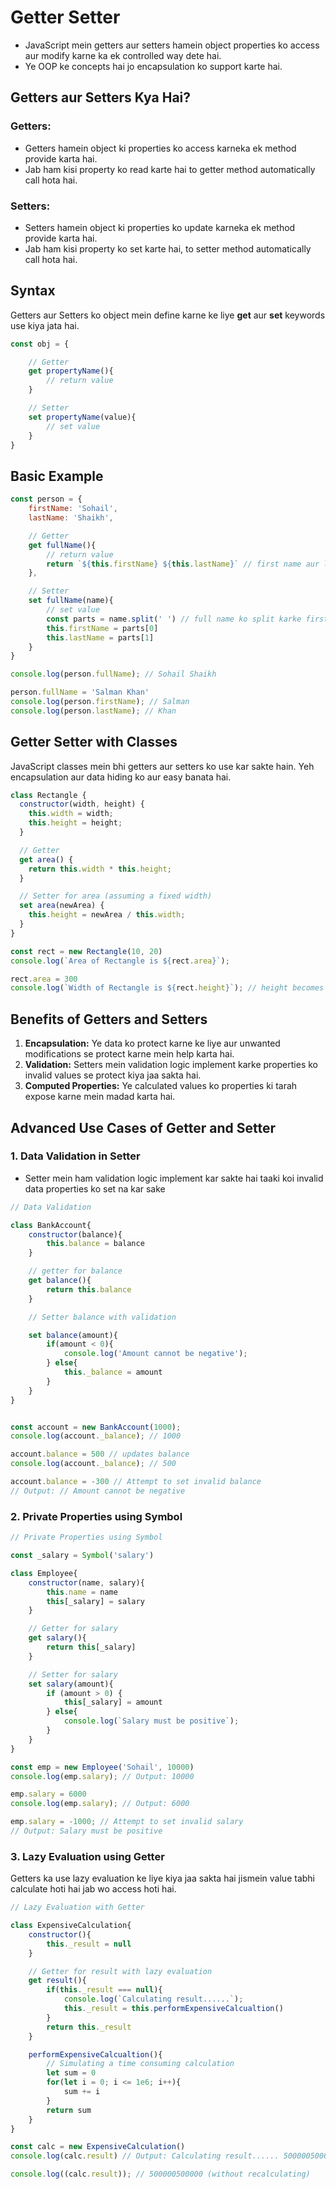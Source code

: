 # Getter Setter
- JavaScript mein getters aur setters hamein object properties ko access aur modify karne ka ek controlled way dete hai.
- Ye OOP ke concepts hai jo encapsulation ko support karte hai.

## Getters aur Setters Kya Hai?
### Getters: 
- Getters hamein object ki properties ko access karneka ek method provide karta hai.
- Jab ham kisi property ko read karte hai to getter method automatically call hota hai.

### Setters:
- Setters hamein object ki properties ko update karneka ek method provide karta hai.
- Jab ham kisi property ko set karte hai, to setter method automatically call hota hai.

<!-- Syntax -->
## Syntax
Getters aur Setters ko object mein define karne ke liye **get** aur **set** keywords use kiya jata hai.

```javascript
const obj = {

    // Getter
    get propertyName(){
        // return value
    }

    // Setter
    set propertyName(value){
        // set value
    }
}
```

## Basic Example
```javascript
const person = {
    firstName: 'Sohail',
    lastName: 'Shaikh',

    // Getter
    get fullName(){
        // return value
        return `${this.firstName} ${this.lastName}` // first name aur last name ko combine karke full name return karega
    },

    // Setter
    set fullName(name){
        // set value
        const parts = name.split(' ') // full name ko split karke first name aur last name properties ko update kar sakenge
        this.firstName = parts[0]
        this.lastName = parts[1]
    }
}

console.log(person.fullName); // Sohail Shaikh

person.fullName = 'Salman Khan'
console.log(person.firstName); // Salman
console.log(person.lastName); // Khan
```

## Getter Setter with Classes
JavaScript classes mein bhi getters aur setters ko use kar sakte hain. Yeh encapsulation aur data hiding ko aur easy banata hai.

```javascript
class Rectangle {
  constructor(width, height) {
    this.width = width;
    this.height = height;
  }

  // Getter
  get area() {
    return this.width * this.height;
  }

  // Setter for area (assuming a fixed width)
  set area(newArea) {
    this.height = newArea / this.width;
  }
}

const rect = new Rectangle(10, 20)
console.log(`Area of Rectangle is ${rect.area}`);

rect.area = 300
console.log(`Width of Rectangle is ${rect.height}`); // height becomes 30
```

## Benefits of Getters and Setters
1. **Encapsulation:** Ye data ko protect karne ke liye aur unwanted modifications se protect karne mein help karta hai.
2. **Validation:** Setters mein validation logic implement karke properties ko invalid values se protect kiya jaa sakta hai.
3. **Computed Properties:** Ye calculated values ko properties ki tarah expose karne mein madad karta hai.

## Advanced Use Cases of Getter and Setter

### 1. Data Validation in Setter
- Setter mein ham validation logic implement kar sakte hai taaki koi invalid data properties ko set na kar sake
```javascript
// Data Validation

class BankAccount{
    constructor(balance){
        this.balance = balance
    }

    // getter for balance
    get balance(){
        return this.balance
    }

    // Setter balance with validation

    set balance(amount){
        if(amount < 0){
            console.log('Amount cannot be negative');
        } else{
            this._balance = amount
        }
    }
}


const account = new BankAccount(1000);
console.log(account._balance); // 1000

account.balance = 500 // updates balance
console.log(account._balance); // 500

account.balance = -300 // Attempt to set invalid balance
// Output: // Amount cannot be negative
```

### 2. Private Properties using Symbol
```javascript
// Private Properties using Symbol

const _salary = Symbol('salary')

class Employee{
    constructor(name, salary){
        this.name = name
        this[_salary] = salary
    }

    // Getter for salary
    get salary(){
        return this[_salary]
    }

    // Setter for salary
    set salary(amount){
        if (amount > 0) {
            this[_salary] = amount
        } else{
            console.log(`Salary must be positive`);
        }
    }
}

const emp = new Employee('Sohail', 10000)
console.log(emp.salary); // Output: 10000

emp.salary = 6000
console.log(emp.salary); // Output: 6000

emp.salary = -1000; // Attempt to set invalid salary
// Output: Salary must be positive
```

### 3. Lazy Evaluation using Getter
Getters ka use lazy evaluation ke liye kiya jaa sakta hai jismein value tabhi calculate hoti hai jab wo access hoti hai.

```javascript
// Lazy Evaluation with Getter

class ExpensiveCalculation{
    constructor(){
        this._result = null
    }

    // Getter for result with lazy evaluation
    get result(){
        if(this._result === null){
            console.log(`Calculating result......`);
            this._result = this.performExpensiveCalcualtion()
        }
        return this._result
    }

    performExpensiveCalcualtion(){
        // Simulating a time consuming calculation
        let sum = 0
        for(let i = 0; i <= 1e6; i++){
            sum += i
        }
        return sum
    }
}

const calc = new ExpensiveCalculation()
console.log(calc.result) // Output: Calculating result...... 500000500000

console.log((calc.result)); // 500000500000 (without recalculating)
```